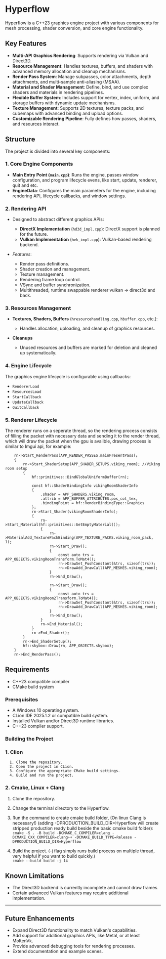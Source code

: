 # Hyperflow

Hyperflow is a C++23 graphics engine project with various components for mesh processing, shader conversion, and core engine functionality.

## Key Features

- **Multi-API Graphics Rendering**: Supports rendering via Vulkan and Direct3D.
- **Resource Management**: Handles textures, buffers, and shaders with advanced memory allocation and cleanup mechanisms.
- **Render Pass System**: Manage subpasses, color attachments, depth attachments, and multi-sample anti-aliasing (MSAA).
- **Material and Shader Management**: Define, bind, and use complex shaders and materials in rendering pipelines.
- **Flexible Buffer System**: Includes support for vertex, index, uniform, and storage buffers with dynamic update mechanisms.
- **Texture Management**: Supports 2D textures, texture packs, and cubemaps with advanced binding and upload options.
- **Customizable Rendering Pipeline**: Fully defines how passes, shaders, and resources interact.

## Structure

The project is divided into several key components:

### 1. **Core Engine Components**
- **Main Entry Point (`main.cpp`)**: Runs the engine, passes window configuration, and program lifecycle evens, like start, update, renderer, quit and etc.
- **EngineData**: Configures the main parameters for the engine, including rendering API, lifecycle callbacks, and window settings.

### 2. **Rendering API**
- Designed to abstract different graphics APIs:
    - **DirectX Implementation** (`hd3d_impl.cpp`): DirectX support is planned for the future.
    - **Vulkan Implementation** (`hvk_impl.cpp`): Vulkan-based rendering backend.

- *Features*:
    - Render pass definitions.
    - Shader creation and management.
    - Texture management.
    - Rendering frame loop control.
    - VSync and buffer synchronization.
    - Multithreaded, runtime swappable renderer vulkan -> direct3d and back.

### 3. **Resources Management**
- **Textures, Shaders, Buffers** (`hresourcehandling.cpp`, `hbuffer.cpp`, etc.):
    - Handles allocation, uploading, and cleanup of graphics resources.

- **Cleanups**
    - Unused resources and buffers are marked for deletion and cleaned up systematically.

### 4. **Engine Lifecycle**
The graphics engine lifecycle is configurable using callbacks:
- `RendererLoad`
- `ResourcesLoad`
- `StartCallback`
- `UpdateCallback`
- `QuitCallback`

### 5. **Renderer Lifecycle**
The renderer runs on a seperate thread, so the rendering process consists of filling the packet with necessary data and sending it to the render thread, which will draw the packet when the gpu is availble, drawing process is similar to Imgui api, for example:

        rn->Start_RenderPass(APP_RENDER_PASSES.mainPresentPass);
        {
            rn->Start_ShaderSetup(APP_SHADER_SETUPS.viking_room); //Viking room setup
            {
                hf::primitives::BindGlobalUniformBuffer(rn);

                const hf::ShaderBindingInfo vikingRoomShaderInfo
                {
                    .shader = APP_SHADERS.viking_room,
                    .attrib = APP_BUFFER_ATTRIBUTES.pos_col_tex,
                    .bindingPoint = hf::RenderBindingType::Graphics
                };
                rn->Start_Shader(vikingRoomShaderInfo);
                {
                    rn->Start_Material(hf::primitives::GetEmptyMaterial());
                    {
                        rn->MaterialAdd_TexturePackBinding(APP_TEXTURE_PACKS.viking_room_pack, 1);
                        rn->Start_Draw();
                        {
                            const auto trs = APP_OBJECTS.vikingRoomTransform.ToMat4();
                            rn->DrawSet_PushConstant(&trs, sizeof(trs));
                            rn->DrawAdd_DrawCall(APP_MESHES.viking_room);
                        }
                        rn->End_Draw();

                        rn->Start_Draw();
                        {
                            const auto trs = APP_OBJECTS.vikingRoom2Transform.ToMat4();
                            rn->DrawSet_PushConstant(&trs, sizeof(trs));
                            rn->DrawAdd_DrawCall(APP_MESHES.viking_room);
                        }
                        rn->End_Draw();
                    }
                    rn->End_Material();
                }
                rn->End_Shader();
            }
            rn->End_ShaderSetup();
            hf::skybox::Draw(rn, APP_OBJECTS.skybox);
        }
        rn->End_RenderPass();

## Requirements

- C++23 compatible compiler
- CMake build system

### Prerequisites
- A Windows 10 operating system.
- CLion IDE 2025.1.2 or compatible build system.
- Installed Vulkan and/or Direct3D runtime libraries.
- C++23 compiler support.

### Building the Project
### 1. Clion
      1. Clone the repository.
      2. Open the project in CLion.
      3. Configure the appropriate CMake build settings.
      4. Build and run the project.

### 2. Cmake, Linux + Clang
1. Clone the repository.
2. Change the terminal directory to the Hyperflow.
3. Run the command to create cmake build folder, 
   (On linux Clang is necessary!)
   (adding -DPRODUCTION_BUILD_DIR=Hyperflow will create stripped production ready build beside the basic cmake build folder):  
`cmake -S . -B build -DCMAKE_C_COMPILER=clang -DCMAKE_CXX_COMPILER=clang++ -DCMAKE_BUILD_TYPE=Release -DPRODUCTION_BUILD_DIR=Hyperflow`
      
4. Build the project. (-j flag simply runs build process on multiple thread, very helpful if you want to build quickly.)  
`cmake --build build -j 14`

## Known Limitations
- The Direct3D backend is currently incomplete and cannot draw frames.
- Certain advanced Vulkan features may require additional implementation.

---

## Future Enhancements
- Expand Direct3D functionality to match Vulkan's capabilities.
- Add support for additional graphics APIs, like Metal, or at least MoltenVk.
- Provide advanced debugging tools for rendering processes.
- Extend documentation and example scenes.
